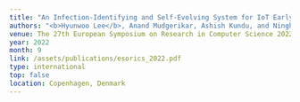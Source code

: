 ```yaml
---
title: "An Infection-Identifying and Self-Evolving System for IoT Early Defense from Multi-Step Attacks"
authors: "<b>Hyunwoo Lee</b>, Anand Mudgerikar, Ashish Kundu, and Ninghui Li, and Elisa Bertino"
venue: The 27th European Symposium on Research in Computer Science 2022
year: 2022
month: 9
link: /assets/publications/esorics_2022.pdf
type: international
top: false
location: Copenhagen, Denmark
---
```

